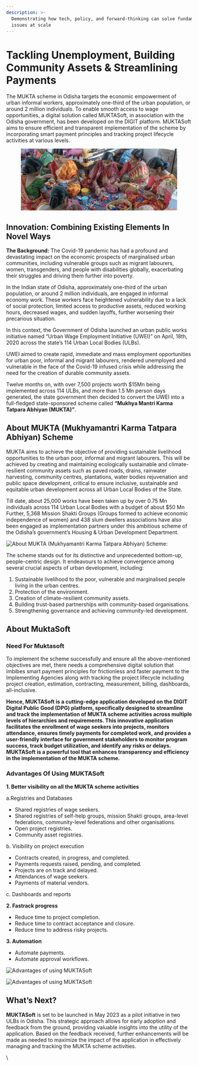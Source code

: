 ```yaml
---
description: >-
  Demonstrating how tech, policy, and forward-thinking can solve fundamental
  issues at scale
---
```


# Tackling Unemployment, Building Community Assets & Streamlining Payments

The MUKTA scheme in Odisha targets the economic empowerment of urban informal workers, approximately one-third of the urban population, or around 2 million individuals. To enable smooth access to wage opportunities, a digital solution called MUKTASoft, in association with the Odisha government, has been developed on the DIGIT platform. MUKTASoft aims to ensure efficient and transparent implementation of the scheme by incorporating smart payment principles and tracking project lifecycle activities at various levels.

<figure><img src="../../.gitbook/assets/image.png" alt=""><figcaption></figcaption></figure>

## Innovation: Combining Existing Elements In Novel Ways

**The Background:**  The Covid-19 pandemic has had a profound and devastating impact on the economic prospects of marginalised urban communities, including vulnerable groups such as migrant labourers, women, transgenders, and people with disabilities globally, exacerbating their struggles and driving them further into poverty.

In the Indian state of Odisha, approximately one-third of the urban population, or around 2 million individuals, are engaged in informal economy work. These workers face heightened vulnerability due to a lack of social protection, limited access to productive assets, reduced working hours, decreased wages, and sudden layoffs, further worsening their precarious situation.

In this context, the Government of Odisha launched an urban public works initiative named “Urban Wage Employment Initiative (UWEI)” on April, 18th, 2020 across the state’s 114 Urban Local Bodies (ULBs).

UWEI aimed to create rapid, immediate and mass employment opportunities for urban poor, informal and migrant labourers, rendered unemployed and vulnerable in the face of the Covid-19 infused crisis while addressing the need for the creation of durable community assets.

Twelve months on, with over 7,500 projects worth $15Mn being implemented across 114 ULBs, and more than 1.5 Mn person days generated, the state government then decided to convert the UWEI into a full-fledged state-sponsored scheme called **“Mukhya Mantri Karma Tatpara Abhiyan (MUKTA)”**.

## **About MUKTA (Mukhyamantri Karma Tatpara Abhiyan) Scheme**

MUKTA aims to achieve the objective of providing sustainable livelihood opportunities to the urban poor, informal and migrant labourers. This will be achieved by creating and maintaining ecologically sustainable and climate-resilient community assets such as paved roads, drains, rainwater harvesting, community centres, plantations, water bodies rejuvenation and public space development, critical to ensure inclusive, sustainable and equitable urban development across all Urban Local Bodies of the State.

Till date, about 25,000 works have been taken up by over 0.75 Mn individuals across 114 Urban Local Bodies with a budget of about $50 Mn Further, 5,368 Mission Shakti Groups (Groups formed to achieve economic independence of women) and 438 slum dwellers associations have also been engaged as implementation partners under this ambitious scheme of the Odisha’s government’s Housing & Urban Development Department.

![About MUKTA (Mukhyamantri Karma Tatpara Abhiyan) Scheme:](https://egov-website-content.s3.ap-south-1.amazonaws.com/wp-content/uploads/2023/04/21101558/About-MUKTA-Mukhyamantri-Karma-Tatpara-Abhiyan-Scheme.png)

The scheme stands out for its distinctive and unprecedented bottom-up, people-centric design. It endeavours to achieve convergence among several crucial aspects of urban development, including:

1. Sustainable livelihood to the poor, vulnerable and marginalised people living in the urban centres.
2. Protection of the environment.
3. Creation of climate-resilient community assets.
4. Building trust-based partnerships with community-based organisations.
5. Strengthening governance and achieving community-led development.

## **About MuktaSoft**

### **Need For Muktasoft**

To implement the scheme successfully and ensure all the above-mentioned objectives are met, there needs a comprehensive digital solution that imbibes smart payment principles for frictionless and faster payment to the Implementing Agencies along with tracking the project lifecycle including project creation, estimation, contracting, measurement, billing, dashboards, all-inclusive.

**Hence, MUKTASoft is a cutting-edge application developed on the DIGIT Digital Public Good (DPG) platform, specifically designed to streamline and track the implementation of MUKTA scheme activities across multiple levels of hierarchies and requirements. This innovative application facilitates the enrollment of wage seekers into projects, monitors attendance, ensures timely payments for completed work, and provides a user-friendly interface for government stakeholders to monitor program success, track budget utilization, and identify any risks or delays. MUKTASoft is a powerful tool that enhances transparency and efficiency in the implementation of the MUKTA scheme.**

### **Advantages Of Using MUKTASoft**

**1. Better visibility on all the MUKTA scheme activities**

a.Registries and Databases

* Shared registries of wage seekers.
* Shared registries of self-help groups, mission Shakti groups, area-level federations, community-level federations and other organisations.
* Open project registries.
* Community asset registries.

b. Visibility on project execution

* Contracts created, in progress, and completed.
* Payments requests raised, pending, and completed.
* Projects are on track and delayed.
* Attendances of wage seekers.
* Payments of material vendors.

c. Dashboards and reports

**2. Fastrack progress**

* Reduce time to project completion.
* Reduce time to contract acceptance and closure.
* Reduce time to address risky projects.

**3. Automation**

* Automate payments.
* Automate approval workflows.

![Advantages of using MUKTASoft](https://egov-website-content.s3.ap-south-1.amazonaws.com/wp-content/uploads/2023/04/21102335/02.png)

![Advantages of using MUKTASoft](https://egov-website-content.s3.ap-south-1.amazonaws.com/wp-content/uploads/2023/04/21102336/03.png)

## **What’s Next?**

**MUKTASoft** is set to be launched in May 2023 as a pilot initiative in two ULBs in Odisha. This strategic approach allows for early adoption and feedback from the ground, providing valuable insights into the utility of the application. Based on the feedback received, further enhancements will be made as needed to maximize the impact of the application in effectively managing and tracking the MUKTA scheme activities.

\
